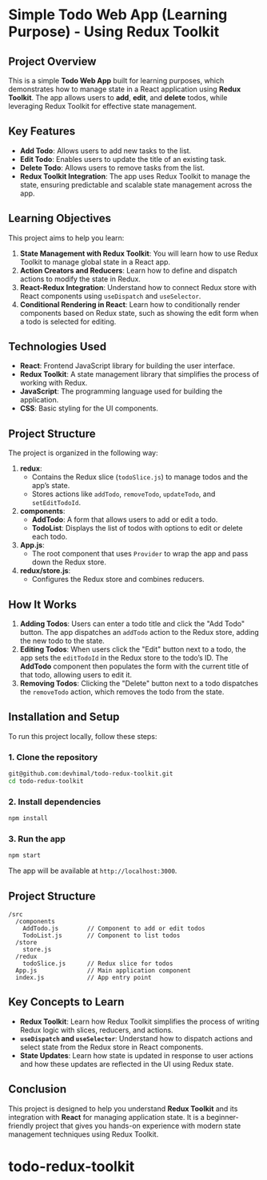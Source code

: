 # Simple Todo Web App (Learning Purpose) - Using Redux Toolkit

## Project Overview

This is a simple **Todo Web App** built for learning purposes, which demonstrates how to manage state in a React application using **Redux Toolkit**. The app allows users to **add**, **edit**, and **delete** todos, while leveraging Redux Toolkit for effective state management.

## Key Features

- **Add Todo**: Allows users to add new tasks to the list.
- **Edit Todo**: Enables users to update the title of an existing task.
- **Delete Todo**: Allows users to remove tasks from the list.
- **Redux Toolkit Integration**: The app uses Redux Toolkit to manage the state, ensuring predictable and scalable state management across the app.

## Learning Objectives

This project aims to help you learn:

1. **State Management with Redux Toolkit**: You will learn how to use Redux Toolkit to manage global state in a React app.
2. **Action Creators and Reducers**: Learn how to define and dispatch actions to modify the state in Redux.
3. **React-Redux Integration**: Understand how to connect Redux store with React components using `useDispatch` and `useSelector`.
4. **Conditional Rendering in React**: Learn how to conditionally render components based on Redux state, such as showing the edit form when a todo is selected for editing.

## Technologies Used

- **React**: Frontend JavaScript library for building the user interface.
- **Redux Toolkit**: A state management library that simplifies the process of working with Redux.
- **JavaScript**: The programming language used for building the application.
- **CSS**: Basic styling for the UI components.

## Project Structure

The project is organized in the following way:

1. **redux**:
   - Contains the Redux slice (`todoSlice.js`) to manage todos and the app’s state.
   - Stores actions like `addTodo`, `removeTodo`, `updateTodo`, and `setEditTodoId`.
2. **components**:
   - **AddTodo**: A form that allows users to add or edit a todo.
   - **TodoList**: Displays the list of todos with options to edit or delete each todo.
3. **App.js**:
   - The root component that uses `Provider` to wrap the app and pass down the Redux store.
4. **redux/store.js**:
   - Configures the Redux store and combines reducers.

## How It Works

1. **Adding Todos**: Users can enter a todo title and click the "Add Todo" button. The app dispatches an `addTodo` action to the Redux store, adding the new todo to the state.
2. **Editing Todos**: When users click the "Edit" button next to a todo, the app sets the `editTodoId` in the Redux store to the todo’s ID. The **AddTodo** component then populates the form with the current title of that todo, allowing users to edit it.
3. **Removing Todos**: Clicking the "Delete" button next to a todo dispatches the `removeTodo` action, which removes the todo from the state.

## Installation and Setup

To run this project locally, follow these steps:

### 1. Clone the repository

```bash
git@github.com:devhimal/todo-redux-toolkit.git
cd todo-redux-toolkit
```

### 2. Install dependencies

```bash
npm install
```

### 3. Run the app

```bash
npm start
```

The app will be available at `http://localhost:3000`.

## Project Structure

```
/src
  /components
    AddTodo.js        // Component to add or edit todos
    TodoList.js       // Component to list todos
  /store
    store.js
  /redux
    todoSlice.js      // Redux slice for todos
  App.js              // Main application component
  index.js            // App entry point
```

## Key Concepts to Learn

- **Redux Toolkit**: Learn how Redux Toolkit simplifies the process of writing Redux logic with slices, reducers, and actions.
- **`useDispatch` and `useSelector`**: Understand how to dispatch actions and select state from the Redux store in React components.
- **State Updates**: Learn how state is updated in response to user actions and how these updates are reflected in the UI using Redux state.

## Conclusion

This project is designed to help you understand **Redux Toolkit** and its integration with **React** for managing application state. It is a beginner-friendly project that gives you hands-on experience with modern state management techniques using Redux Toolkit.
# todo-redux-toolkit
